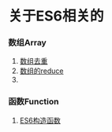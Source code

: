 # 关于ES6相关的

### 数组Array
1. [数组去重](https://github.com/bobo88/web-front/blob/main/ES6/%E6%95%B0%E7%BB%84%E5%8E%BB%E9%87%8D.md)
2. [数组的reduce]()
3. 

### 函数Function
1. [ES6构造函数]()

